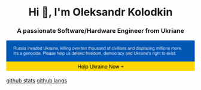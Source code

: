 <h1 align="center">Hi 👋, I'm Oleksandr Kolodkin</h1>
<h3 align="center">A passionate Software/Hardware Engineer from Ukriane</h3>

[![Stand With Ukraine](https://raw.githubusercontent.com/vshymanskyy/StandWithUkraine/main/banner2-direct.svg)](https://vshymanskyy.github.io/StandWithUkraine/)

[github stats](https://github-readme-stats.vercel.app/api?username=kolod&show_icons=true&theme=codeSTACKr&count_private=true&hide_rank=true&line_height=21&PAT_1")
[github langs](https://github-readme-stats.vercel.app/api/top-langs/?username=kolod&count_private=true&layout=compact&theme=codeSTACKr&langs_count=6&hide=html,objective-c,logos,processing&PAT_1")
